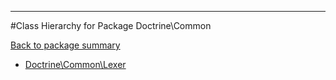 - - -

#Class Hierarchy for Package Doctrine\Common

<div><a href='https://github.com/JeyDotC/Hirudo-docs/tree/master/Doctrine\Common'>Back to package summary</a></div>

<ul>
<li><a href="https://github.com/JeyDotC/Hirudo-docs/blob/master/Doctrine/Common/Lexer.md">Doctrine\Common\Lexer</a></li>
</ul>
